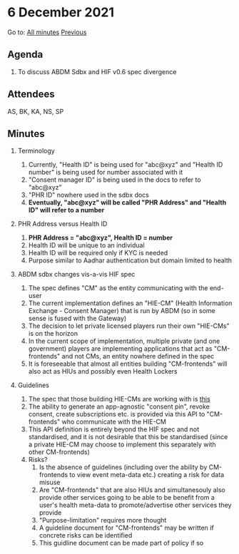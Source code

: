 # 6 December 2021

Go to: [All minutes](../index.md) [Previous](./mom-0412.md)

## Agenda

1. To discuss ABDM Sdbx and HIF v0.6 spec divergence


## Attendees

AS, BK, KA, NS, SP

## Minutes

1. Terminology

	1. Currently, "Health ID" is being used for "abc@xyz" and "Health ID number" is being used for number associated with it
	2. "Consent manager ID" is being used in the docs to refer to "abc@xyz"
	3. "PHR ID" nowhere used in the sdbx docs
	4. **Eventually, "abc@xyz" will be called "PHR Address" and "Health ID" will refer to a number**
	
2. PHR Address versus Health ID

	1. **PHR Address = "abc@xyz", Health ID = number**
	2. Health ID will be unique to an individual
	3. Health ID will be required only if KYC is needed
  	4. Purpose similar to Aadhar authentication but domain limited to health

3. ABDM sdbx changes vis-a-vis HIF spec 

	1. The spec defines "CM" as the entity communicating with the end-user
	2. The current implementation defines an "HIE-CM" (Health Information Exchange - Consent Manager) that is run by ABDM (so in some sense is fused with the Gateway)
	3. The decision to let private licensed players run their own "HIE-CMs" is on the horizon
	4. In the current scope of implementation, multiple private (and one government) players are implementing applications that act as "CM-frontends" and not CMs, an entity nowhere defined in the spec
	5. It is foreseeable that almost all entities building "CM-frontends" will also act as HIUs and possibly even Health Lockers
	
3. Guidelines

	1. The spec that those building HIE-CMs are working with is [this](https://sandbox.abdm.gov.in/swagger/ndhm-phr-app.yaml)
	2. The ability to generate an app-agnostic "consent pin", revoke consent, create subscriptions etc. is provided via this API to "CM-frontends" who communicate with the HIE-CM
	3. This API definition is entirely beyond the HIF spec and not standardised, and it is not desirable that this be standardised (since a private HIE-CM may choose to implement this separately with other CM-frontends)
  	4. Risks? 
	    1. Is the absence of guidelines (including over the ability by CM-frontends to view event meta-data etc.) creating a risk for data misuse
	    2. Are "CM-frontends" that are also HIUs and simultanesouly also provide other services going to be able to be benefit from a user's health meta-data to promote/advertise other services they provide
	    3. "Purpose-limitation" requires more thought
	    4. A guideline document for "CM-frontends" may be written if concrete risks can be identified
	    5. This guidline document can be made part of policy if so
